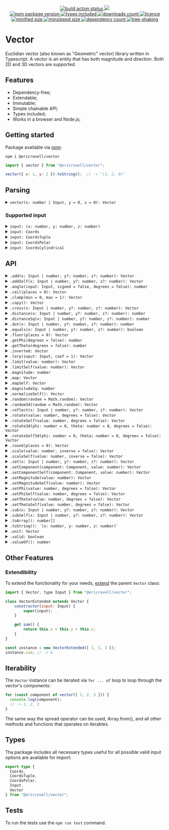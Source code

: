 <div align="center">
  <a href="https://github.com/EricRovell/vector/actions">
    <img alt="build action status" src="https://github.com/EricRovell/vector/workflows/build/badge.svg" />
  </a>
  <a href="https://codecov.io/gh/EricRovell/vector">
    <img src="https://codecov.io/gh/EricRovell/vector/branch/main/graph/badge.svg?token=OCTMR1R41W"/>
  </a>
</div>

<div align="center">
  <a href="https://www.npmjs.com/package/@ericrovell/vector">
    <img alt="npm package version" src="https://badgen.net/npm/v/@ericrovell/vector/" />
  </a>
  <a href="https://www.npmjs.com/package/@ericrovell/vector">
    <img alt="types included" src="https://badgen.net/npm/types/@ericrovell/vector/" />
  </a>
  <a href="https://www.npmjs.com/package/@ericrovell/vector">
    <img alt="downloads count" src="https://badgen.net/npm/dt/@ericrovell/vector/" />
  </a>
  <a href="https://www.npmjs.com/package/@ericrovell/vector">
    <img alt="licence" src="https://badgen.net/npm/license/@ericrovell/vector/" />
  </a>
</div>

<div align="center">
  <a href="https://bundlephobia.com/package/@ericrovell/vector">
    <img alt="minified size" src="https://badgen.net/bundlephobia/min/@ericrovell/vector/" />
  </a>
  <a href="https://bundlephobia.com/package/@ericrovell/vector">
    <img alt="minzipped size" src="https://badgen.net/bundlephobia/minzip/@ericrovell/vector/" />
  </a>
  <a href="https://bundlephobia.com/package/@ericrovell/vector">
    <img alt="dependency count" src="https://badgen.net/bundlephobia/dependency-count/@ericrovell/vector/" />
  </a>
  <a href="https://bundlephobia.com/package/@ericrovell/vector">
    <img alt="tree-shaking" src="https://badgen.net/bundlephobia/tree-shaking/@ericrovell/vector/" />
  </a>
</div>

# Vector

Euclidian vector (also known as "Geometric" vector) library written in Typescript. A vector is an entity that has both magnitude and direction. Both 2D and 3D vectors are supported.

## Features

- Dependency-free;
- Extendable;
- Immutable;
- Simple chainable API;
- Types included;
- Works in a browser and Node.js;

## Getting started

Package available via [npm](https://www.npmjs.com/package/@ericrovell/vector):

```
npm i @ericrovell/vector
```

```js
import { vector } from "@ericrovell/vector";

vector({ x: 1, y: 2 }).toString();  // -> "(1, 2, 0)"
```

## Parsing

<details>
  <summary>
    <code>vector(x: number | Input, y = 0, z = 0): Vector</code>
  </summary>

  Parses the given input and creates a new `Vector` instance.

  ```js
  vector(1, 2).toString();                  // -> "(1, 2, 0)"
  vector({ x: 1, y: 2, z: 3 }).toString();  // -> "(1, 2, 3)"
  vector([ 1, 2, 3 ]).toString();           // -> "(1, 2, 3)"
  ```
</details>

### Supported input

<details>
  <summary>
    <code>input: (x: number, y: number, z: number)</code>
  </summary>

  Parses numerical vector components from arguments.

  ```js
  vector(1).toString();        // -> "(1, 0, 0)"
  vector(1, 2).toString();     // -> "(1, 2, 0)"
  vector(1, 2, 3).toString();  // -> "(1, 2, 3)"
  ```
</details>

<details>
  <summary>
    <code>input: Coords</code>
  </summary>

  Parses the given input from `Coords` object and returns a new `Vector` instance.

  ```js
  vector({ x: 1 }).toString();               // -> "(1, 0, 0)"
  vector({ y: 2 }).toString();               // -> "(0, 2, 0)"
  vector({ z: 3 }).toString();               // -> "(0, 0, 3)"
  vector({ x: 1, y: 2 }).toString();         // -> "(1, 2, 0)"
  vector({ y: 2, z: 3 }).toString();         // -> "(0, 2, 3)"
  vector({ x: 1, z: 3 }).toString();         // -> "(1, 0, 3)"
  vector({ x: 1, y: 2, z: 3 }).toString();   // -> "(1, 2, 3)"
  ```

  The `Coords` object is considered valid if it is contains at least one of coordinate keys: `x`, `y`, or `z`.
  All missed keys defaults to zero, all extra keys are ignored.

  ```js
  vector({ x: 1, data: "hello!" }).toString();               // -> "(1, 0, 0)"
  vector({ x: 1, y: 2, z: 3, data: "hello!" }).toString();   // -> "(1, 2, 3)"
  ```
</details>

<details>
  <summary>
    <code>input: CoordsTuple</code>
  </summary>

  Parses the given input from `CoordsTuple` and returns a new `Vector` instance.

  ```js
  vector([ 1 ]).toString();         // -> "(1, 0, 0)"
  vector([ 1, 2 ]).toString();      // -> "(0, 2, 0)"
  vector([ 1, 2, 3 ]).toString();   // -> "(0, 0, 3)"
  ```
</details>

<details>
  <summary>
    <code>input: CoordsPolar</code>
  </summary>

  Parses the given input from `CoordsPolar` representing the vector [in polar coordinates](https://en.wikipedia.org/wiki/Vector_notation#Spherical_vectors) and returns a new `Vector` instance:

  ```js
  vector({ phi: 0 }).toString();                                    // -> "(1, 0, 0)"
  vector({ phi: Math.PI / 2 }));                                    // -> "(0, 1, 0)";
  vector({ phi: 0, magnitude: 2 }).toString();                      // -> "(2, 0, 0)"
  vector({ phi: Math.PI / 2, magnitude: 2 }));                      // -> "(0, 2, 0)";
  vector({ theta: 0 })                                              // -> "(0, 0, 1)");
  vector({ theta: Math.PI / 2 })                                    // -> "(1, 0, 0)");
  vector({ phi: Math.PI / 2, theta: 0 })                            // -> "(0, 0, 1)");
  vector({ phi: Math.PI / 2, theta: Math.PI / 2 })                  // -> "(0, 1, 0)");
  vector({ phi: Math.PI / 2, theta: 0, magnitude: 2 })              // -> "(0, 0, 2)");
  vector({ phi: Math.PI / 2, theta: Math.PI / 2, magnitude: 2 })    // -> "(0, 2, 0)");
  ```

  By default angles input require [radians](https://en.wikipedia.org/wiki/Radian). To use degrees, pass a `degrees` property:

  ```js
  vector({ degrees: true, phi: 0 })                              // -> "(1, 0, 0)");
  vector({ degrees: true, phi: 90 })                             // -> "(0, 1, 0)");
  vector({ degrees: true, phi: 90, theta: 0, magnitude: 2 })     // -> "(0, 0, 2)");
  vector({ degrees: true, phi: 90, theta: 90, magnitude: 2 })    // -> "(0, 2, 0)");
  ```

  The `CoordsPolar` object is considered valid if it is contains at least one of angle keys: `phi` or `theta`. The `magnitude` defaults to unit length.
</details>

<details>
  <summary>
    <code>input: CoordsCylindrical</code>
  </summary>

  Parses the given input from `CoordsCylindrical` representing the vector [in cylindrical coordinate system](https://en.wikipedia.org/wiki/Cylindrical_coordinate_system) and returns a new `Vector` instance:

  ```js
  vector({ p: Math.SQRT2, phi: Math.PI / 4, z: 5 }))    // -> "(1, 1, 5)"
  vector({ p: 7.0711, phi: -Math.PI / 4, z: 12 }))      // -> "(5, -5, 12)"
  ```

  By default angles input require [radians](https://en.wikipedia.org/wiki/Radian). To use degrees, pass a `degrees` property:

  ```js
  vector({ degrees: true, p: Math.SQRT2, phi: 45, z: 5 }))  // -> "(1, 1, 5)"
  vector({ degrees: true, p: 7.0711, phi: -45, z: 12 }))    // -> "(5, -5, 12)"
  ```

  The `CoordsCylindrical` object is considered valid if it is contains all properties: `p`, `phi`, and `z`. Only `degrees` property is optional.
</details>

## API

<details>
  <summary>
    <code>.add(x: Input | number, y?: number, z?: number): Vector</code>
  </summary>

  Performs the addition and returns the sum as new `Vector` instance.

  ```js
  vector(1, 2).add(3, 4).toString();                      // -> "(4, 6, 0)"
  vector({ x: 1, y: 2 }).add({ x: 3, y: 4 }).toString();  // -> "(4, 6, 0)"
  vector([ 1, 2, 3 ]).add([ 4, 5, 6 ]).toString();        // -> "(5, 7, 9)"
  ```

  Another instance can be used as an input as well:

  ```js
  const a = vector({ x: 1, y: 2, z: 3 });
  const b = vector({ x: -1, y: -2, z: -3 });

  a.add(b).toString();  // -> "(0, 0, 0)"
  ```
</details>

<details>
  <summary>
    <code>.addSelf(x: Input | number, y?: number, z?: number): Vector</code>
  </summary>

  Adds the another `Vector` instance or valid vector input to this vector.

  ```js
  const a = vector(1, 2, 3)
    .addSelf([ 1, 2, 3 ]);

  a.toString(); // -> "(2, 4, 6)"
  ```
</details>

<details>
  <summary>
    <code>.angle(input: Input, signed = false, degrees = false): number</code>
  </summary>

  Calculates the angle between two vectors.

  ```js
	vector([ 1, 2, 3 ].angle([ 4, 5, 6 ]) // -> 0.22573
	vector([ 1, 2, 3 ].angle([ 4, 5, 6 ], true) // -> -0.22573
	vector([ 1, 2, 3 ].angle([ 4, 5, 6 ], true, true) // -> -12.93315
  ```
</details>

<details>
  <summary>
    <code>.ceil(places = 0): Vector</code>
  </summary>

  Rounds this vector's components values to the next upper bound with defined precision.

  ```js
  vector(1.12345).ceil(4).toString()                           // -> "(1.1235, 0, 0)");
  vector(1.12345, 2.45678).ceil(4).toString()                  // -> "(1.1235, 2.4568, 0)");
  vector(1.12345, 2.45678, 3.78921).ceil().toString()          // -> "(2, 3, 4)");
  vector(Math.SQRT2, Math.PI, 2 * Math.PI).ceil(3).toString()  // -> "(1.415, 3.142, 6.284)");
  ```
</details>

<details>
  <summary>
    <code>.clamp(min = 0, max = 1): Vector</code>
  </summary>

  Clamps this vector's component values between an upper and lower bound.

  ```js
  vector(1.2, -1).clamp().toString()        // -> "(1, 0, 0)");
  vector(5, 10, -2).clamp(2, 8).toString()  // -> "(5, 8, 2)");
  ```
</details>

<details>
  <summary>
    <code>.copy(): Vector</code>
  </summary>

  Returns a copy of current vector instance.

  ```js
  const a = vector([ 1, 2, 3 ]);
  const b = a.copy();

  b.toString(); // -> "(1, 2, 3)"
  ```
</details>

<details>
  <summary>
    <code>.cross(x: Input | number, y?: number, z?: number): Vector</code>
  </summary>

  Calculates the cross product between two vectors and returns a new `Vector` instance.

  ```js
  vector(1, 2, 3).cross(4, 5, 6)         // -> (-3, 6, -3)
	vector([ 1, 2, 3 ]).cross([ 4, 5, 6 ]) // -> (-3, 6, -3)
	vector([ -2.5 ]).cross([ 4, 5.3, -8 ]) // -> (0, -20, -13.25)
  ```
</details>

<details>
  <summary>
    <code>.distance(x: Input | number, y?: number, z?: number): number</code>
  </summary>

  Calculates the Euclidian distance between two points, considering a point as a vector.

  ```js
	vector([ 1, 2, 3 ]).distance([ 4, 5, 6 ]) // -> 5.19615
	vector([ -2.5 ]).distance([ 4, 5.3, -8 ]) // -> 11.59051
  ```
</details>

<details>
  <summary>
    <code>.distanceSq(x: Input | number, y?: number, z?: number): number</code>
  </summary>

  Calculates the squared Euclidian distance between two points, considering a point as a vector.
  Slighty more efficient to calculate, useful to comparing.

  ```js
	vector([ 1, 2, 3 ]).distanceSq([ 4, 5, 6 ]) // -> 27
	vector([ -2.5 ]).distanceSq([ 4, 5.3, -8 ]) // -> 134.34
  ```
</details>

<details>
  <summary>
    <code>.dot(x: Input | number, y?: number, z?: number): number</code>
  </summary>

  Calculates the dot product of two vectors.

  ```js
	vector(1, 2, 3).dot(4, 5, 6)   // -> 32
	vector([ -2.5 ]).dot([ 4, 5.3, -8 ])   // -> -10
  ```
</details>

<details>
  <summary>
    <code>.equals(x: Input | number, y?: number, z?: number): boolean</code>
  </summary>

  Performs an equality check against another vector input or `Vector` instance.

  ```js
  vector(1, 2, 3).equals(1, 2, 3);                  // -> true
  vector({ x: 1, y: 2 }).equals([ 1, 2 ]);          // -> true
  vector({ x: -1, y: -2 }).equals({ x: -1, y: 2});  // -> false
  ```
</details>

<details>
  <summary>
    <code>.floor(places = 0): Vector</code>
  </summary>

  Rounds this vector's components values to the next lower bound with defined precision.

  ```js
  vector(1.12345).floor(4).toString()                           // -> "(1.1234, 0, 0)");
  vector(1.12345, 2.45678).floor(4).toString()                  // -> "(1.1234, 2.4567, 0)");
  vector(1.12345, 2.45678, 3.78921).floor(4).toString()         // -> "(1.1234, 2.4567, 3.7892)");
  vector(Math.SQRT2, Math.PI, 2 * Math.PI).floor(3).toString()  // -> "(1.414, 3.141, 6.283)");
  ```
</details>

<details>
  <summary>
    <code>.getPhi(degrees = false): number</code>
  </summary>

  Calculates vector's azimutal angle.

  ```js
  vector({ x: 3, y: 4 }).getPhi();    // -> 0.927295
  vector([ 1, -2, 3 ]).getPhi(true);   // -> 53.130102
  ```
</details>

<details>
  <summary>
    <code>.getTheta(degrees = false): number</code>
  </summary>

  Calculates vector's elevation angle.

  ```js
  vector({ x: 3, y: 4, z: 5 }).getTheta();       // -> 0.785398
  vector({ x: 3, y: 4, z: 5 }).getTheta(true);   // -> 45
  ```
</details>

<details>
  <summary>
    <code>.inverted: Vector</code>
  </summary>

  Returns an inverted `Vector` instance.

  ```js
  vector({ x: -1, y: 2 }).inverted;   // -> "(1, -2, 0)"
  vector([ 1, -2, 3 ]).inverted;   // -> "(-1, 2, -3)"
  ```
</details>

<details>
  <summary>
    <code>.lerp(input: Input, coef = 1): Vector</code>
  </summary>

  Linearly interpolate the vector to another vector.

  ```js
  const a = vector([ 4, 8, 16 ]);
  const b = vector([ 8, 24, 48 ]);

  a.lerp(b)         // ->  "(4, 8, 16)"
  a.lerp(b, -0.5)   // ->  "(4, 8, 16)"
  a.lerp(b, 0.25)   // ->  "(5, 12, 24)"
  a.lerp(b, 0.5)    // ->  "(6, 16, 32)"
  a.lerp(b, 0.75)   // ->  "(7, 20, 40)"
  a.lerp(b, 1)      // ->  "(8, 24, 48)"
  a.lerp(b, 1.5)    // ->  "(8, 24, 48)"
  ```
</details>

<details>
  <summary>
    <code>.limit(value: number): Vector</code>
  </summary>

  Limits the magnitude of the vector and returns a new `Vector` instance.

  ```js
  vector({ x: 3, y: 4 }).limit(10).magnitude          // -> 5
  vector({ x: 3, y: 4 }).limit(2).magnitude           // -> 2
  vector({ x: 3, y: 4 }).limit(5).magnitude           // -> 5
  vector({ x: 3, y: 4, z: 12 }).limit(15).magnitude   // -> 13
  vector({ x: 3, y: 4, z: 12 }).limit(10).magnitude   // -> 10
  vector({ x: 3, y: 4, z: 12 }).limit(13).magnitude   // -> 13
  ```
</details>

<details>
  <summary>
    <code>.limitSelf(value: number): Vector</code>
  </summary>

  Limits the magnitude of this vector and returns itself.

  ```js
  vector(3, 4).limitSelf(10).magnitude       // -> 5
  vector(3, 4).limitSelf(2).magnitude        // -> 2
  vector(3, 4).limitSelf(5).magnitude        // -> 5
  vector(3, 4, 12).limitSelf(15).magnitude   // -> 13
  vector(3, 4, 12).limitSelf(10).magnitude   // -> 10
  vector(3, 4, 12).limitSelf(13).magnitude   // -> 13
  ```
</details>

<details>
  <summary>
    <code>.magnitude: number</code>
  </summary>

  Calculates the magnitude of the vector:

  ```js
  vector({ x: 0 }).magnitude;               // -> 0
  vector({ x: 3, y: 4 }).magnitude;         // -> 5
  vector({ x: 3, y: 4, z: 12 }).magnitude;  // -> 13
  ```
</details>

<details>
  <summary>
    <code>.map: Vector</code>
  </summary>

  Calls a defined callback on every vector component and returns a new `Vector` instance:

  ```js
  vector(1, 2, 3).map(value => value * 2).toString() // -> "(2, 4, 6)"
  ```
</details>

<details>
  <summary>
    <code>.mapSelf: Vector</code>
  </summary>

  Calls a defined callback on each of this vector component and returns itself.

  ```js
  const v = vector(1, 2, 3);
  v.mapSelf(value => value * 2);
  v.toString() // -> "(2, 4, 6)"
  ```
</details>

<details>
  <summary>
    <code>.magnitudeSq: number</code>
  </summary>

  Calculates the squared magnitude of the vector, which may be useful and faster where the real value is not that important, for example, to compare two vector's length:

  ```js
  vector({ x: 0 }).magnitudeSq;               // -> 0
  vector({ x: 3, y: 4 }).magnitudeSq;         // -> 25
  vector({ x: 3, y: 4, z: 12 }).magnitudeSq;  // -> 169
  ```
</details>

<details>
  <summary>
    <code>.normalizeSelf(): Vector</code>
  </summary>

  Makes the current vector a unit vector (sets the magnitude to 1).

  ```js
  vector(0).normalizeSelf().margnitude;          // -> 0
  vector(3, 4).normalizeSelf().margnitude;       // -> 5
  vector(3, 4, 12).normalizeSelf().margnitude;   // -> 13
  ```
</details>

<details>
  <summary>
    <code>.random(random = Math.random): Vector</code>
  </summary>

  Makes a new 2D vector from a random azimuthal angle.

  ```js
  vector().random().toArray() // ->  [ 0.23565, 0.75624, 0 ]
  ```
</details>

<details>
  <summary>
    <code>.random3d(random = Math.random): Vector</code>
  </summary>

  Makes a new 3D vector.

  Correct distribution thanks to [wolfram](https://mathworld.wolfram.com/SpherePointPicking.html).

  ```js
  vector().random3d().toArray() // ->  [ 0.23565, 0.75624, -0.56571 ]
  ```
</details>

<details>
  <summary>
    <code>.reflect(x: Input | number, y?: number, z?: number): Vector</code>
  </summary>

  Reflects the vector about a normal line for 2D vector, or about a normal to a plane in 3D.

  Here, in an example the vector `a` can be viewed as the incident ray, the vector `n` as the normal, and the resulting vector should be the reflected ray.

  ```js
  const a = vector([ 4, 6 ]);
  const n = vector([ 0, -1 ]);

  a.reflect(n).toString() // ->  "(4, -6, 0)"
  ```
</details>

<details>
  <summary>
    <code>.rotate(value: number, degrees = false): Vector</code>
  </summary>

  Rotates the vector by an azimuthal angle (XOY plane) and returns a new `Vector` instance.

  ```js
  vector({ x: 1, y: 2 }).rotate(Math.PI / 3);
  vector({ x: 1, y: 2 }).rotate(60, true);
  ```
</details>

<details>
  <summary>
    <code>.rotateSelf(value: number, degrees = false): Vector</code>
  </summary>

  Rotates the current vector by an azimuthal angle (XOY plane).

  ```js
  vector(1, 2).rotateSelf(Math.PI / 3);
  vector(1, 2).rotateSelf(60, true);
  ```
</details>

<details>
  <summary>
    <code>.rotate3d(phi: number = 0, theta: number = 0, degrees = false): Vector</code>
  </summary>

  Rotates the vector by an azimuthal and elevation angles and returns a new `Vector` instance.

  ```js
  vector({ x: 1, y: 2, z: 3 }).rotate3d(Math.PI / 3, Math.PI / 6);
  vector({ x: 1, y: 2, z: 3 }).rotate3d(60, 30, true);
  ```
</details>

<details>
  <summary>
    <code>.rotateSelf3d(phi: number = 0, theta: number = 0, degrees = false): Vector</code>
  </summary>

  Rotates the current vector by an azimuthal and elevation angles.

  ```js
  vector({ x: 1, y: 2, z: 3 }).rotateSelf3d(Math.PI / 3, Math.PI / 6);
  vector({ x: 1, y: 2, z: 3 }).rotateSelf3d(60, 30, true);
  ```
</details>

<details>
  <summary>
    <code>.round(places = 0): Vector</code>
  </summary>

  Rounds this vector's component values to the closest bound with defined precision.

  ```js
  vector(1.12345).round(4).toString()                           // -> "(1.1235, 0, 0)");
  vector(1.12345, 2.45678).round(4).toString()                  // -> "(1.1235, 2.4568, 0)");
  vector(1.12345, 2.45678, 3.78921).round(4).toString()         // -> "(1.1235, 2.4568, 3.7892)");
  vector(Math.SQRT2, Math.PI, 2 * Math.PI).round(3).toString()  // -> "(1.414, 3.142, 6.283)");
  ```
</details>

<details>
  <summary>
    <code>.scale(value: number, inverse = false): Vector</code>
  </summary>

  Performs the scalar vector multiplication and returns a new `Vector` instance:

  ```js
  vector(1, 2).scale(2).toString();  // -> "(2, 4, 0)"
  vector(1, 2, 3).scale(-2).toString();    // -> "(-2, -4, -6)"
  ```

  The second parameter turns the passed `value` into reciprocal, in other words the division will be performed:

  ```js
  vector(2, 4, 6).scale(2, true).toString(); // -> "(1, 2, 3)"
  ```

  Although the same effect can be obtained just with `.scale(0.5)`, it is useful when the variable may have zero value. In case of zero division the zero vector will be returned and marked as invalid.

  ```js
  const v = vector(1, 2, 3).scale(0, true);

  v.valid      // -> false
  v.toString() // -> "(0, 0, 0)"
  ```
</details>

<details>
  <summary>
    <code>.scaleSelf(value: number, inverse = false): Vector</code>
  </summary>

  Scales this vector by a scalar value.

  ```js
  const a = vector(-1, 2, 3)
    .scaleSelf(5)
    .scaleSelf(-2);

  a.toString() // -> "(10, -20, -30)"
  ```

  The second parameter turns the passed `value` into reciprocal, in other words the division will be performed:

  ```js
  const v = vector(-12, -18, -24)
    .scale(2, true)
    .scale(-3, true);

  v.toString(); // -> "(2, 3, 4)"
  ```

  It is useful when the variable may have zero value. In this case the vector components won't change.
</details>

<details>
  <summary>
    <code>.set(x: Input | number, y?: number, z?: number): Vector</code>
  </summary>

  Set's the current vector state from another `Vector` instance or valid vector input.

  ```js
  const v1 = vector(1, 2, 3).set(0, 0, 0);
  v1.set([ 3, 4, 5 ]);
  v1.set({ x: -1, y: -2, z: -3 });

  v1.toString() // -> "(-1, -2, -3)"
  ```
</details>

<details>
  <summary>
    <code>.setComponent(component: Component, value: number): Vector</code>
  </summary>

  Sets the vector component value and returns a new `Vector` instance.

  ```js
  vector(1, 2, 3).setComponent("x", 2).toString(); // -> "(2, 2, 3)"
  vector(1, 2, 3).setComponent("y", 3).toString(); // -> "(1, 3, 3)"
  vector(1, 2, 3).setComponent("z", 4).toString(); // -> "(1, 2, 4)"
  ```
</details>

<details>
  <summary>
    <code>.setComponentSelf(component: Component, value: number): Vector</code>
  </summary>

  Sets the current vector's component value.

  ```js
  const v = vector(1, 2, 3)
    .setComponentSelf("x", 0)
    .setComponentSelf("y", 0)
    .setComponentSelf("z", 0)

  .toString() // -> "(0, 0, 0)"
  ```
</details>

<details>
  <summary>
    <code>.setMagnitude(value: number): Vector</code>
  </summary>

  Sets the magnitude of the vector and returns a new `Vector` instance.

  ```js
  vector({ x: 1 }).setMagnitude(5).magnitude               // -> 5;
  vector({ x: 1, y: 2 }).setMagnitude(5).magnitude         // -> 5;
  vector({ x: 1, y: 2, z: 3 }).setMagnitude(5).magnitude   // -> 5;
  ```
</details>

<details>
  <summary>
    <code>.setMagnitudeSelf(value: number): Vector</code>
  </summary>

  Sets the magnitude of this vector and returns itself.

  ```js
  vector(1).setMagnitudeSelf(5).magnitude         W // -> 5;
  vector(1, 2).setMagnitudeSelf(5).magnitude       // -> 5;
  vector(1, 2, 3).setMagnitudeSelf(-5).magnitude   // -> 5;
  ```
</details>

<details>
  <summary>
    <code>.setPhi(value: number, degrees = false): Vector</code>
  </summary>

  Rotates the vector to a specific azimuthal angle (OXY plane) and returns a new `Vector` instance.

  ```js
  vector({ x: 1, y: 2 }).setPhi(Math.PI / 3);
  vector({ x: 1, y: 2, z: 3 }).setPhi(60, true);
  ```
</details>

<details>
  <summary>
    <code>.setPhiSelf(value: number, degrees = false): Vector</code>
  </summary>

  Rotates the current vector to a specific azimuthal angle (OXY plane).

  ```js
  vector({ x: 1, y: 2 }).setPhiSelf(Math.PI / 3);
  vector({ x: 1, y: 2, z: 3 }).setPhiSelf(60, true);
  ```
</details>

<details>
  <summary>
    <code>.setTheta(value: number, degrees = false): Vector</code>
  </summary>

  Rotates the vector to a specific elevation angle and returns a new `Vector` instance.

  ```js
  vector({ x: 1, y: 2 }).setTheta(Math.PI / 3);
  vector({ x: 1, y: 2, z: 3 }).setTheta(60, true);
  ```
</details>

<details>
  <summary>
    <code>.setThetaSelf(value: number, degrees = false): Vector</code>
  </summary>

  Rotates the current vector to a specific elevation angle.

  ```js
  vector({ x: 1, y: 2 }).setThetaSelf(Math.PI / 3);
  vector({ x: 1, y: 2, z: 3 }).setThetaSelf(60, true);
  ```
</details>

<details>
  <summary>
    <code>.sub(x: Input | number, y?: number, z?: number): Vector</code>
  </summary>

  Performs the subtraction and returns the result as new `Vector` instance.

  ```js
  vector(1, 2, 3).sub(2, 3, 4).toString()                 // -> "(-1, -1, -1)"
  vector({ x: 1, y: 2 }).sub({ x: 3, y: 4 }).toString();  // -> "(-2, -2, 0)"
  vector([ 1, 2, 3 ]).sub([ 4, 5, 6 ]).toString();        // -> "(-3, -3, -3)"
  ```

  Another instance can be used as an input as well:

  ```js
  const a = vector({ x: 1, y: 2, z: 3 });
  const b = vector({ x: 1, y: 2, z: 3 });

  a.sub(b).toString();  // -> "(0, 0, 0)"
  ```
</details>

<details>
  <summary>
    <code>.subSelf(x: Input | number, y?: number, z?: number): Vector</code>
  </summary>

  Subtracts another `Vector` instance or valid vector input from this vector.

  ```js
  const a = vector(1, 2, 3)
    .subSelf([ 2, 1, 5 ]);

  a.toString(); // -> "(-1, 1, -2)"
  ```
</details>

<details>
  <summary>
    <code>.toArray(): number[]</code>
  </summary>

  Returns vector's components packed into array.

  ```js
  vector({ x: 1 }).toArray();               // -> [ 1, 0, 0 ]
  vector({ x: 1, y: 2 }).toArray();         // -> [ 1, 2, 0 ]
  vector({ x: 1, y: 2, z: 3 }).toArray();   // -> [ 1, 2, 3 ]
  ```
</details>

<details>
  <summary>
    <code>.toString(): `(x: number, y: number, z: number)`</code>
  </summary>

  Returns a `Vector` string representation.

  ```js
  vector({ x: 1 }).toString();               // -> "(1, 0, 0)"
  vector({ x: 1, y: 2 }).toString();         // -> "(1, 2, 0)"
  vector({ x: 1, y: 2, z: 3 }).toString();   // -> "(1, 2, 3)"
  vector([ 1 ]).toString();                  // -> "(1, 0, 0)"
  vector([ 1, 2 ]).toString();               // -> "(0, 2, 0)"
  vector([ 1, 2, 3 ]).toString();            // -> "(0, 0, 3)"
  ```
</details>

<details>
  <summary>
    <code>.unit: Vector</code>
  </summary>

  Normalizes the original vector and returns [the unit vector](https://en.wikipedia.org/wiki/Unit_vector):

  ```js
  vector({ x: 0 }).unit.magnitude;                // -> 1
  vector({ x: 3, y: 4 }).unit.magnitude;          // -> 1
  vector({ x: 3, y: 4, z: 12 }).unit.magnitude;   // -> 1
  ```
</details>

<details>
  <summary>
    <code>.valid: boolean</code>
  </summary>

  On invalid input there is no error thrown.
  Method returns a boolean indicating whether or not a user input was valid.
  On invalid input the vector defaults to zero vector: (0, 0, 0).

  ```js
  vector([ 1, 2 ]).valid;  // -> true
  vector([ NaN ]).valid; // -> false
  vector({ x: 1, y: 2 }).valid;  // -> true
  vector({ a: 1, b: 2 }).valid; // -> false
  ```
</details>

<details>
  <summary>
    <code>.valueOf(): number</code>
  </summary>

  Converts the vector instance to primitive value - it's magnitude.

  ```js
  const a = vector([ 3, 4 ]);
  const b = vector([ 6, 8 ]);

  a + b // -> 15
  ```
</details>

## Other Features

### Extendibility

To extend the functionality for your needs, [extend](https://developer.mozilla.org/en-US/docs/Web/JavaScript/Reference/Classes/extends) the parent `Vector` class:

```js
import { Vector, type Input } from "@ericrovell/vector";

class VectorExtended extends Vector {
	constructor(input: Input) {
		super(input);
	}

	get sum() {
		return this.x + this.y + this.z;
	}
}

const instance = new VectorExtended([ 1, 2, 3 ]);
instance.sum; // -> 6
```

## Iterability

The `Vector` instance can be iterated via `for ... of` loop to loop through the vector's components:

```js
for (const component of vector([ 1, 2, 3 ])) {
  console.log(component);
  // -> 1, 2, 3
}
```

The same way the spread operator can be used, Array.from(), and all other methods and functions that operates on iterables.

## Types

Tha package includes all necessary types useful for all possible valid input options are available for import:

```ts
export type {
  Coords,
  CoordsTuple,
  CoordsPolar,
  Input,
  Vector
} from "@ericrovell/vector";
```

## Tests

To run the tests use the `npm run test` command.
